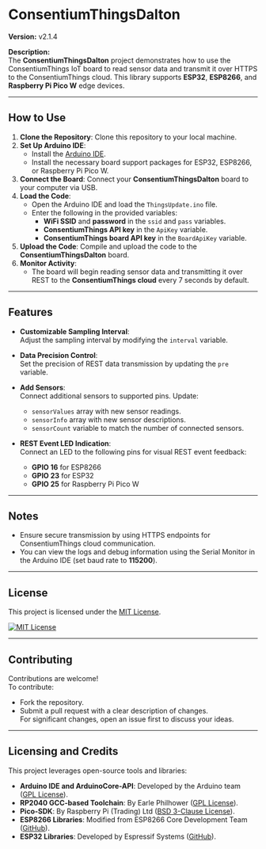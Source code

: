 # ConsentiumThingsDalton

**Version:** v2.1.4  

**Description:**  
The **ConsentiumThingsDalton** project demonstrates how to use the ConsentiumThings IoT board to read sensor data and transmit it over HTTPS to the ConsentiumThings cloud. This library supports **ESP32**, **ESP8266**, and **Raspberry Pi Pico W** edge devices.

---

## How to Use

1. **Clone the Repository**: Clone this repository to your local machine.
2. **Set Up Arduino IDE**:
   - Install the [Arduino IDE](https://www.arduino.cc/en/software).
   - Install the necessary board support packages for ESP32, ESP8266, or Raspberry Pi Pico W.
3. **Connect the Board**: Connect your **ConsentiumThingsDalton** board to your computer via USB.
4. **Load the Code**:
   - Open the Arduino IDE and load the `ThingsUpdate.ino` file.
   - Enter the following in the provided variables:
     - **WiFi SSID** and **password** in the `ssid` and `pass` variables.
     - **ConsentiumThings API key** in the `ApiKey` variable.
     - **ConsentiumThings board API key** in the `BoardApiKey` variable.
5. **Upload the Code**: Compile and upload the code to the **ConsentiumThingsDalton** board.
6. **Monitor Activity**:
   - The board will begin reading sensor data and transmitting it over REST to the **ConsentiumThings cloud** every 7 seconds by default.

---

## Features

- **Customizable Sampling Interval**:  
   Adjust the sampling interval by modifying the `interval` variable.
   
- **Data Precision Control**:  
   Set the precision of REST data transmission by updating the `pre` variable.

- **Add Sensors**:  
   Connect additional sensors to supported pins. Update:
   - `sensorValues` array with new sensor readings.
   - `sensorInfo` array with new sensor descriptions.
   - `sensorCount` variable to match the number of connected sensors.

- **REST Event LED Indication**:  
   Connect an LED to the following pins for visual REST event feedback:
   - **GPIO 16** for ESP8266  
   - **GPIO 23** for ESP32  
   - **GPIO 25** for Raspberry Pi Pico W  

---

## Notes

- Ensure secure transmission by using HTTPS endpoints for ConsentiumThings cloud communication.
- You can view the logs and debug information using the Serial Monitor in the Arduino IDE (set baud rate to **115200**).

---

## License

This project is licensed under the [MIT License](LICENSE).  

[![MIT License](https://img.shields.io/badge/license-MIT-blue.svg)](LICENSE)

---

## Contributing

Contributions are welcome!  
To contribute:
- Fork the repository.
- Submit a pull request with a clear description of changes.  
For significant changes, open an issue first to discuss your ideas.  

---

## Licensing and Credits

This project leverages open-source tools and libraries:
- **Arduino IDE and ArduinoCore-API**: Developed by the Arduino team ([GPL License](https://arduino.cc)).
- **RP2040 GCC-based Toolchain**: By Earle Philhower ([GPL License](https://github.com/earlephilhower/pico-quick-toolchain)).
- **Pico-SDK**: By Raspberry Pi (Trading) Ltd ([BSD 3-Clause License](https://github.com/raspberrypi/pico-sdk)).
- **ESP8266 Libraries**: Modified from ESP8266 Core Development Team ([GitHub](https://github.com/esp8266/Arduino)).
- **ESP32 Libraries**: Developed by Espressif Systems ([GitHub](https://github.com/espressif/arduino-esp32)).
